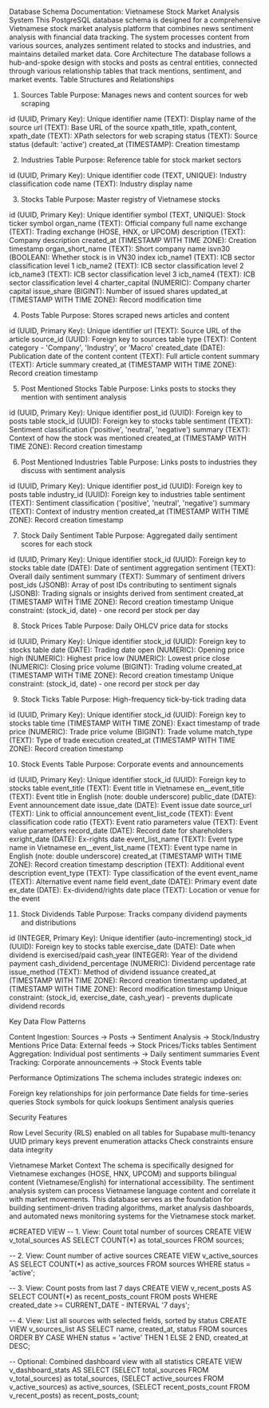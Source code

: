 Database Schema Documentation: Vietnamese Stock Market Analysis System
This PostgreSQL database schema is designed for a comprehensive Vietnamese stock market analysis platform that combines news sentiment analysis with financial data tracking. The system processes content from various sources, analyzes sentiment related to stocks and industries, and maintains detailed market data.
Core Architecture
The database follows a hub-and-spoke design with stocks and posts as central entities, connected through various relationship tables that track mentions, sentiment, and market events.
Table Structures and Relationships
1. Sources Table
Purpose: Manages news and content sources for web scraping

id (UUID, Primary Key): Unique identifier
name (TEXT): Display name of the source
url (TEXT): Base URL of the source
xpath_title, xpath_content, xpath_date (TEXT): XPath selectors for web scraping
status (TEXT): Source status (default: 'active')
created_at (TIMESTAMP): Creation timestamp

2. Industries Table
Purpose: Reference table for stock market sectors

id (UUID, Primary Key): Unique identifier
code (TEXT, UNIQUE): Industry classification code
name (TEXT): Industry display name

3. Stocks Table
Purpose: Master registry of Vietnamese stocks

id (UUID, Primary Key): Unique identifier
symbol (TEXT, UNIQUE): Stock ticker symbol
organ_name (TEXT): Official company full name
exchange (TEXT): Trading exchange (HOSE, HNX, or UPCOM)
description (TEXT): Company description
created_at (TIMESTAMP WITH TIME ZONE): Creation timestamp
organ_short_name (TEXT): Short company name
isvn30 (BOOLEAN): Whether stock is in VN30 index
icb_name1 (TEXT): ICB sector classification level 1
icb_name2 (TEXT): ICB sector classification level 2
icb_name3 (TEXT): ICB sector classification level 3
icb_name4 (TEXT): ICB sector classification level 4
charter_capital (NUMERIC): Company charter capital
issue_share (BIGINT): Number of issued shares
updated_at (TIMESTAMP WITH TIME ZONE): Record modification time

4. Posts Table
Purpose: Stores scraped news articles and content

id (UUID, Primary Key): Unique identifier
url (TEXT): Source URL of the article
source_id (UUID): Foreign key to sources table
type (TEXT): Content category - 'Company', 'Industry', or 'Macro'
created_date (DATE): Publication date of the content
content (TEXT): Full article content
summary (TEXT): Article summary
created_at (TIMESTAMP WITH TIME ZONE): Record creation timestamp

5. Post Mentioned Stocks Table
Purpose: Links posts to stocks they mention with sentiment analysis

id (UUID, Primary Key): Unique identifier
post_id (UUID): Foreign key to posts table
stock_id (UUID): Foreign key to stocks table
sentiment (TEXT): Sentiment classification ('positive', 'neutral', 'negative')
summary (TEXT): Context of how the stock was mentioned
created_at (TIMESTAMP WITH TIME ZONE): Record creation timestamp

6. Post Mentioned Industries Table
Purpose: Links posts to industries they discuss with sentiment analysis

id (UUID, Primary Key): Unique identifier
post_id (UUID): Foreign key to posts table
industry_id (UUID): Foreign key to industries table
sentiment (TEXT): Sentiment classification ('positive', 'neutral', 'negative')
summary (TEXT): Context of industry mention
created_at (TIMESTAMP WITH TIME ZONE): Record creation timestamp

7. Stock Daily Sentiment Table
Purpose: Aggregated daily sentiment scores for each stock

id (UUID, Primary Key): Unique identifier
stock_id (UUID): Foreign key to stocks table
date (DATE): Date of sentiment aggregation
sentiment (TEXT): Overall daily sentiment
summary (TEXT): Summary of sentiment drivers
post_ids (JSONB): Array of post IDs contributing to sentiment
signals (JSONB): Trading signals or insights derived from sentiment
created_at (TIMESTAMP WITH TIME ZONE): Record creation timestamp
Unique constraint: (stock_id, date) - one record per stock per day

8. Stock Prices Table
Purpose: Daily OHLCV price data for stocks

id (UUID, Primary Key): Unique identifier
stock_id (UUID): Foreign key to stocks table
date (DATE): Trading date
open (NUMERIC): Opening price
high (NUMERIC): Highest price
low (NUMERIC): Lowest price
close (NUMERIC): Closing price
volume (BIGINT): Trading volume
created_at (TIMESTAMP WITH TIME ZONE): Record creation timestamp
Unique constraint: (stock_id, date) - one record per stock per day

9. Stock Ticks Table
Purpose: High-frequency tick-by-tick trading data

id (UUID, Primary Key): Unique identifier
stock_id (UUID): Foreign key to stocks table
time (TIMESTAMP WITH TIME ZONE): Exact timestamp of trade
price (NUMERIC): Trade price
volume (BIGINT): Trade volume
match_type (TEXT): Type of trade execution
created_at (TIMESTAMP WITH TIME ZONE): Record creation timestamp

10. Stock Events Table
Purpose: Corporate events and announcements

id (UUID, Primary Key): Unique identifier
stock_id (UUID): Foreign key to stocks table
event_title (TEXT): Event title in Vietnamese
en__event_title (TEXT): Event title in English (note: double underscore)
public_date (DATE): Event announcement date
issue_date (DATE): Event issue date
source_url (TEXT): Link to official announcement
event_list_code (TEXT): Event classification code
ratio (TEXT): Event ratio parameters
value (TEXT): Event value parameters
record_date (DATE): Record date for shareholders
exright_date (DATE): Ex-rights date
event_list_name (TEXT): Event type name in Vietnamese
en__event_list_name (TEXT): Event type name in English (note: double underscore)
created_at (TIMESTAMP WITH TIME ZONE): Record creation timestamp
description (TEXT): Additional event description
event_type (TEXT): Type classification of the event
event_name (TEXT): Alternative event name field
event_date (DATE): Primary event date
ex_date (DATE): Ex-dividend/rights date
place (TEXT): Location or venue for the event

11. Stock Dividends Table
Purpose: Tracks company dividend payments and distributions

id (INTEGER, Primary Key): Unique identifier (auto-incrementing)
stock_id (UUID): Foreign key to stocks table
exercise_date (DATE): Date when dividend is exercised/paid
cash_year (INTEGER): Year of the dividend payment
cash_dividend_percentage (NUMERIC): Dividend percentage rate
issue_method (TEXT): Method of dividend issuance
created_at (TIMESTAMP WITH TIME ZONE): Record creation timestamp
updated_at (TIMESTAMP WITH TIME ZONE): Record modification timestamp
Unique constraint: (stock_id, exercise_date, cash_year) - prevents duplicate dividend records

Key Data Flow Patterns

Content Ingestion: Sources → Posts → Sentiment Analysis → Stock/Industry Mentions
Price Data: External feeds → Stock Prices/Ticks tables
Sentiment Aggregation: Individual post sentiments → Daily sentiment summaries
Event Tracking: Corporate announcements → Stock Events table

Performance Optimizations
The schema includes strategic indexes on:

Foreign key relationships for join performance
Date fields for time-series queries
Stock symbols for quick lookups
Sentiment analysis queries

Security Features

Row Level Security (RLS) enabled on all tables for Supabase multi-tenancy
UUID primary keys prevent enumeration attacks
Check constraints ensure data integrity

Vietnamese Market Context
The schema is specifically designed for Vietnamese exchanges (HOSE, HNX, UPCOM) and supports bilingual content (Vietnamese/English) for international accessibility. The sentiment analysis system can process Vietnamese language content and correlate it with market movements.
This database serves as the foundation for building sentiment-driven trading algorithms, market analysis dashboards, and automated news monitoring systems for the Vietnamese stock market.


#CREATED VIEW
-- 1. View: Count total number of sources
CREATE VIEW v_total_sources AS
SELECT COUNT(*) as total_sources
FROM sources;

-- 2. View: Count number of active sources
CREATE VIEW v_active_sources AS
SELECT COUNT(*) as active_sources
FROM sources
WHERE status = 'active';

-- 3. View: Count posts from last 7 days
CREATE VIEW v_recent_posts AS
SELECT COUNT(*) as recent_posts_count
FROM posts
WHERE created_date >= CURRENT_DATE - INTERVAL '7 days';

-- 4. View: List all sources with selected fields, sorted by status
CREATE VIEW v_sources_list AS
SELECT 
    name,
    created_at,
    status
FROM sources
ORDER BY 
    CASE 
        WHEN status = 'active' THEN 1 
        ELSE 2 
    END,
    created_at DESC;

-- Optional: Combined dashboard view with all statistics
CREATE VIEW v_dashboard_stats AS
SELECT 
    (SELECT total_sources FROM v_total_sources) as total_sources,
    (SELECT active_sources FROM v_active_sources) as active_sources,
    (SELECT recent_posts_count FROM v_recent_posts) as recent_posts_count;